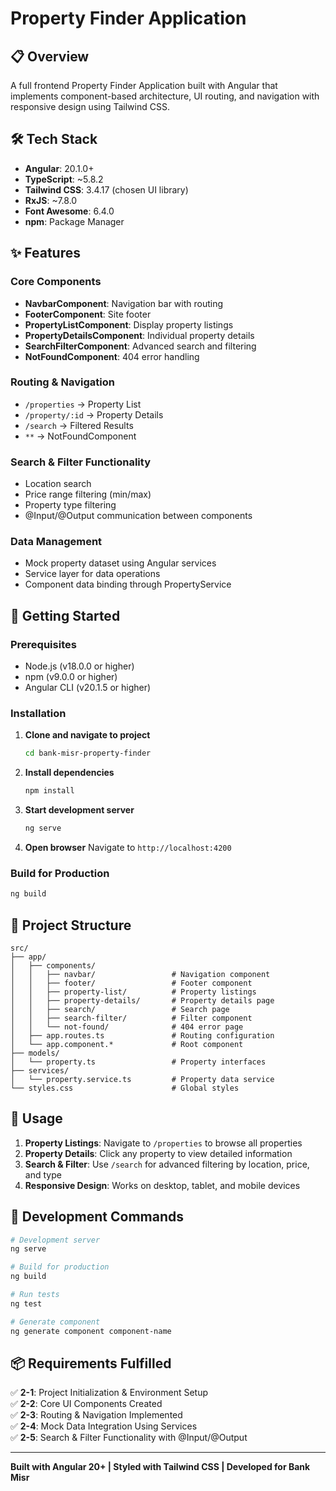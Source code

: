 # Property Finder Application

## 📋 Overview

A full frontend Property Finder Application built with Angular that implements component-based architecture, UI routing, and navigation with responsive design using Tailwind CSS.

## 🛠️ Tech Stack

- **Angular**: 20.1.0+
- **TypeScript**: ~5.8.2
- **Tailwind CSS**: 3.4.17 (chosen UI library)
- **RxJS**: ~7.8.0
- **Font Awesome**: 6.4.0
- **npm**: Package Manager

## ✨ Features

### Core Components
- **NavbarComponent**: Navigation bar with routing
- **FooterComponent**: Site footer
- **PropertyListComponent**: Display property listings
- **PropertyDetailsComponent**: Individual property details
- **SearchFilterComponent**: Advanced search and filtering
- **NotFoundComponent**: 404 error handling

### Routing & Navigation
- `/properties` → Property List
- `/property/:id` → Property Details
- `/search` → Filtered Results
- `**` → NotFoundComponent

### Search & Filter Functionality
- Location search
- Price range filtering (min/max)
- Property type filtering
- @Input/@Output communication between components

### Data Management
- Mock property dataset using Angular services
- Service layer for data operations
- Component data binding through PropertyService

## 🚀 Getting Started

### Prerequisites
- Node.js (v18.0.0 or higher)
- npm (v9.0.0 or higher)
- Angular CLI (v20.1.5 or higher)

### Installation

1. **Clone and navigate to project**
   ```bash
   cd bank-misr-property-finder
   ```

2. **Install dependencies**
   ```bash
   npm install
   ```

3. **Start development server**
   ```bash
   ng serve
   ```

4. **Open browser**
   Navigate to `http://localhost:4200`

### Build for Production
```bash
ng build
```

## 📁 Project Structure

```
src/
├── app/
│   ├── components/
│   │   ├── navbar/                 # Navigation component
│   │   ├── footer/                 # Footer component
│   │   ├── property-list/          # Property listings
│   │   ├── property-details/       # Property details page
│   │   ├── search/                 # Search page
│   │   ├── search-filter/          # Filter component
│   │   └── not-found/              # 404 error page
│   ├── app.routes.ts               # Routing configuration
│   └── app.component.*             # Root component
├── models/
│   └── property.ts                 # Property interfaces
├── services/
│   └── property.service.ts         # Property data service
└── styles.css                      # Global styles
```

## 🎯 Usage

1. **Property Listings**: Navigate to `/properties` to browse all properties
2. **Property Details**: Click any property to view detailed information
3. **Search & Filter**: Use `/search` for advanced filtering by location, price, and type
4. **Responsive Design**: Works on desktop, tablet, and mobile devices

## 🔧 Development Commands

```bash
# Development server
ng serve

# Build for production
ng build

# Run tests
ng test

# Generate component
ng generate component component-name
```

## 📦 Requirements Fulfilled

✅ **2-1**: Project Initialization & Environment Setup  
✅ **2-2**: Core UI Components Created  
✅ **2-3**: Routing & Navigation Implemented  
✅ **2-4**: Mock Data Integration Using Services  
✅ **2-5**: Search & Filter Functionality with @Input/@Output  

---

**Built with Angular 20+ | Styled with Tailwind CSS | Developed for Bank Misr**